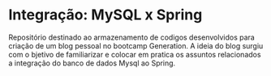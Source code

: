 # Integração: MySQL x Spring
Repositório destinado ao armazenamento de codigos desenvolvidos para criação de um blog pessoal no bootcamp Generation. A ideia do blog surgiu com o bjetivo de familiarizar e colocar em pratica os assuntos relacionados a integração do banco de dados Mysql ao Spring.
